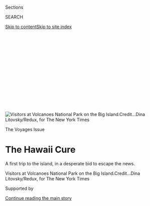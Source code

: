 <div id="app">

<div>

<div>

<div>

<div class="NYTAppHideMasthead css-ikk3s8 e1suatyy0">

<div class="section css-133zg39 e1suatyy2">

<div class="css-eph4ug er09x8g0">

<div class="css-6n7j50">

</div>

<span class="css-1dv1kvn">Sections</span>

<div class="css-10488qs">

<span class="css-1dv1kvn">SEARCH</span>

</div>

[Skip to content](#site-content)[Skip to site
index](#site-index)

</div>

<div class="css-10698na e1huz5gh0">

</div>

</div>

</div>

</div>

<div data-aria-hidden="false">

<div id="site-content" data-role="main">

<div>

<div class="css-1aor85t" style="opacity:0.000000001;z-index:-1;visibility:hidden">

<div class="css-1hqnpie">

<div class="css-epjblv">

<span class="css-z6pdnw">The Hawaii
Cure</span>

</div>

<div class="css-k008qs">

<div class="css-1iwv8en">

<span class="css-18z7m18"></span>

<div>

<div>

</div>

</div>

</div>

<span class="css-1n6z4y">https://nyti.ms/2nvgl3G</span>

<div class="css-1705lsu">

<div class="css-4xjgmj">

<div class="css-4skfbu" data-role="toolbar" data-aria-label="Social Media Share buttons, Save button, and Comments Panel with current comment count" data-testid="share-tools">

  - 
  - 
  - 
  - 
    
    <div class="css-6n7j50">
    
    </div>

  - 
  - 

</div>

</div>

</div>

</div>

</div>

</div>

<div class="css-11qgg8s">

</div>

<div id="fullBleedHeaderContent">

<div class="css-9fsmc8">

![<span class="css-i48y28 e13ogyst0" data-aria-hidden="true">Visitors at
Volcanoes National Park on the Big
Island.</span><span class="css-ach9cc e1z0qqy90" itemprop="copyrightHolder"><span class="css-1ly73wi e1tej78p0">Credit...</span><span><span>Dina
Litovsky/Redux, for The New York
Times</span></span></span>](https://static01.graylady3jvrrxbe.onion/images/2017/03/26/magazine/26hawaii1/26hawaii1-articleLarge-v2.jpg?quality=75&auto=webp&disable=upscale)

</div>

<div class="css-1aqq9tq">

The Voyages Issue

<div class="css-1vkm6nb ehdk2mb0">

# The Hawaii Cure

</div>

A first trip to the island, in a desperate bid to escape the news.

</div>

<div class="css-nwzfg5 e1gnum310">

<span class="css-1f9pvn2 magazine">Visitors at Volcanoes National Park
on the Big
Island.</span><span class="css-ach9cc e1z0qqy90" itemprop="copyrightHolder"><span class="css-1ly73wi e1tej78p0">Credit...</span><span><span>Dina
Litovsky/Redux, for The New York Times</span></span></span>

</div>

<div id="sponsor-wrapper" class="css-1hyfx7x">

<div id="sponsor-slug" class="css-19vbshk">

Supported by

</div>

[Continue reading the main
story](#after-sponsor)

<div id="sponsor" class="ad sponsor-wrapper" style="text-align:center;height:100%;display:block">

</div>

<div id="after-sponsor">

</div>

</div>

<div class="css-1fl1393 e1gnum311">

<div class="css-18e8msd">

<div class="css-vp77d3 epjyd6m0">

<div class="css-1baulvz">

By <span class="css-1baulvz last-byline" itemprop="name">Wells
Tower</span>

</div>

</div>

  - March 21,
    2017

  - 
    
    <div class="css-4xjgmj">
    
    <div class="css-d8bdto" data-role="toolbar" data-aria-label="Social Media Share buttons, Save button, and Comments Panel with current comment count" data-testid="share-tools">
    
      - 
      - 
      - 
      - 
        
        <div class="css-6n7j50">
        
        </div>
    
      - 
      - 
    
    </div>
    
    </div>

</div>

</div>

</div>

<div class="section meteredContent css-1r7ky0e" name="articleBody" itemprop="articleBody">

<div class="css-1fanzo5 StoryBodyCompanionColumn">

<div class="css-53u6y8">

<span class="css-ggqk20 ethc9we0">D</span>o not eat until you are full;
eat until you are tired,” calls Chief Sielu Avea, a Polynesian
entertainer who, according to his bio, is “internationally known as the
Coconut Man.” Making our way to the plastic table, paper plates wilting
in our hands, we are tired already.

Here at the Chief’s Luau, “Aloha” means last to the buffet. The feeders
in the “Royal” service tier ($159 per ticket) got first crack at the
chafing dishes. And then team “Paradise” ($119) went at the sheet cake
and roast pig. And if we stragglers in the Aloha group are not
enraptured with our feast of sweetly lacquered chicken chunks and puffy
dinner rolls, the fault is ours for booking steerage at $87 a head.

But you do not come to the Chief’s Luau for the food. You come because
you have traveled thousands of miles only to fetch up in Waikiki Beach,
a concentrated zone of souvenir dealers and luggage-dragging hordes that
feels like a cultural protectorate of the airport. Hankering after
something incontestably Hawaiian, you end up on a charter bus bound for
the Chief’s Luau at Sea Life Park 15 miles east on the Kalanianaole
Highway. Never mind that what is most purely Hawaiian about the luau is
its proficiency at extracting tourists’ dollars. The luau leaves no
doubt: You are in Hawaii now.

</div>

</div>

<div class="css-1fanzo5 StoryBodyCompanionColumn">

<div class="css-53u6y8">

Beyond the buffet, there are traditional activities. Under the
instruction of shirtless men in sarongs, you can fling a plastic spear
at grass. There is the weaving station, where the spectacle includes a
pregnant woman shoving her young daughter for trying to horn in on her
work at a frond headband. And there is a fire-starting clinic where we
rub sticks on logs in the hope of making flame. This proves no more
possible than it was in the forests of our childhoods, but we go on
rubbing in the faith that we are in a magical land where the laws of
physics bend toward human
satisfaction.

</div>

</div>

<div style="max-width:100%;margin:0 auto">

<div class="css-17dprlf" data-id="100000004999501" data-slug="26mag-voyages-nav" style="max-width:300px">

</div>

</div>

<div class="css-1fanzo5 StoryBodyCompanionColumn">

<div class="css-53u6y8">

And for many of us, it is a magical evening. The magic has to do with
the moon, the thud and rustle of the surf. The magic is working on Jed,
my 1½-year-old son. He is off to the side of the action, trying to
seduce a girl of 7 or so. She is engrossed with her tablet. A cultist of
the night sky, Jed touches her wrist, points overhead and says, “Stars.”
The girl’s eyes do not flicker from her screen.

My wife is similarly resistant to the enchantment. “This luau is making
me feel bad about myself, and it is making me feel bad about humanity,”
she says. We are now watching an entertainment where Hawaiian women in
grass skirts dance the hula, and Hawaiian men with painted faces do a
grunting spear-dance and stick their tongues out tikistyle. To my wife,
this smacks uncomfortably of minstrelsy, which, yes, it does. But at
least it is a two-way minstrelsy. The dancers pretend to be tiki
warriors, and when the chief, in parting, bids us officially welcome to
“the land of happy people,” we pretend to believe that such a place
exists.

**Can it be** true? The aloha spirit is real? Paradise on earth? An Eden
of happy Americans moated from our national ravages of malevolence,
contempt, uncertainty and fear?

Not until 2017 has Hawaii held for me even a vague temptation. The 50th
state has always seemed to me a meretricious luxury product whose
visitors bring happiness with them in the form of money. I am not
constitutionally geared for paradise. I am not one for cocktails
containing patio equipment, for lazing on talcum-soft sand, eyes gone to
pinwheels, grinning madly at the sun.

</div>

</div>

<div class="css-79elbk" data-testid="photoviewer-wrapper">

<div class="css-z3e15g" data-testid="photoviewer-wrapper-hidden">

</div>

<div class="css-1a48zt4 ehw59r15" data-testid="photoviewer-children">

![<span class="css-i48y28 e13ogyst0" data-aria-hidden="true">Poolside
escapism at the Sheraton
Waikiki.</span><span class="css-ach9cc e1z0qqy90" itemprop="copyrightHolder"><span class="css-1ly73wi e1tej78p0">Credit...</span><span>Dina
Litovsky/Redux, for The New York
Times</span></span>](https://static01.graylady3jvrrxbe.onion/images/2017/03/26/magazine/26hawaii2/26mag-26hawaii-t_CA4-articleLarge.jpg?quality=75&auto=webp&disable=upscale)

</div>

</div>

<div class="css-1fanzo5 StoryBodyCompanionColumn">

<div class="css-53u6y8">

Hawaii is notoriously nice, and unremitting niceness is what I do not
want out of a vacation. This is because I’m cheap. I want a maximum
memory harvest for my travel dollar, and a trip rarely sticks in my
long-term storage cache without the sharp edges of mishap and discomfort
to snag on. I do not, for example, remember nice meals I have eaten so
clearly as the wet duckling I disgorged on a street in the Philippines,
and the delight this brought the locals. I cannot recall the nice hotels
I’ve stayed in half so well as the New Zealand jungle cabin where I
inadvertently slept on the rotting carcass of a rat and woke up with a
heart murmur.

But in a political moment so well supplied with nastiness, I don’t need
to bunk with carrion. Give me a slack-keyed, macadamia-dusted holiday
where things are pretty and people are smiling, if only because it’s in
their job description. In a gesture of spiritual surrender, I have
booked a five-day stay in the Hawaiian Islands with no greater hope for
the voyage than that it may be merely nice.

Our itinerary is at risk of proving mindlessly splendid: Oahu for two
nights, before we board a prop jet for three nights on Hawaii Island to
the east. But a 19-month-old, as it turns out, is excellent insurance
against a frictionless travel experience. Our first morning on Oahu, Jed
does me the kindness of waking up at 4 a.m. He insists that we dress and
begin making the most of our day. I put on an algae-print shirt I have
lacked the courage to wear since I bought it years ago in Thailand.

We are staying in a room at the Waikiki Beach Hilton, which, with its
ocean views and high-pressure shower head, is dangerously close to nice.
But in the corridor I am pleased to meet a fat and saucy cockroach,
thoughtfully dispatched, perhaps, by a concierge who has gotten wind of
my preferences. In live-and-let-live aloha spirit, I do not molest the
animal. My wife, however, in consideration of the sleeping guests the
roach might visit, bruises the creature with a sack of dirty diapers
before it jogs off down the
hall.

</div>

</div>

<div class="css-79elbk" data-testid="photoviewer-wrapper">

<div class="css-z3e15g" data-testid="photoviewer-wrapper-hidden">

</div>

<div class="css-1a48zt4 ehw59r15" data-testid="photoviewer-children">

<div class="css-1xdhyk6 erfvjey0">

<span class="css-1ly73wi e1tej78p0">Image</span>

<div class="css-zjzyr8">

<div data-testid="lazyimage-container" style="height:257.77777777777777px">

</div>

</div>

</div>

<span class="css-i48y28 e13ogyst0" data-aria-hidden="true">Sea-life
encounter at Carlsmith National Beach Park,
Hawaii.</span><span class="css-ach9cc e1z0qqy90" itemprop="copyrightHolder"><span class="css-1ly73wi e1tej78p0">Credit...</span><span>Dina
Litovsky/Redux, for The New York Times</span></span>

</div>

</div>

<div class="css-1fanzo5 StoryBodyCompanionColumn">

<div class="css-53u6y8">

In the lobby, we lay down $12 for two coffees and one banana and browse
the morning paper, which proves a clemency from anticipated horrors. The
front page of The Honolulu Star-Advertiser bears not a single
presidential headline. “Legislature Considers Funding to Combat Rat
Lungworm Disease” is the story of the day.

</div>

</div>

<div class="css-1fanzo5 StoryBodyCompanionColumn">

<div class="css-53u6y8">

Dawn finds us waterfront on Oahu’s North Shore, downrange of the Banzai
Pipeline. The sand has a forthright cornmeal consistency. The water is
the blue of telegraph insulators. The waves transmit a disaster-movie
feeling with every crash, even after you have watched a thousand of them
land. The young and barely clad are out in force, demonstrating
physiques that can come only from long and rigorous hours of ignoring
national politics. Just up the shore, two young women are seriously
engaged in the business of aiming a big professional camera at the
tanned, professional butt of a third young woman who, I’m guessing, is a
big deal in a modeling niche I didn’t know existed. One thing is sure:
No way will I be bathing here.

My son gives not a damn. He uncloaks fully his cloudlike body and hits
the sand like an oyster in a breading dredge. The day is perfect room
temp with a breeze. In the distant shallows, surfers shoot the tube or
gleam the curl or whatever that amazing thing is called. My wife and I
breakfast on fresh coconut — neither sweet nor flavorful but fun to
gnaw, for the feeling that you’ve acquired termite superpowers. Jed
squats and tumbles and packs his nethers with 20-grit. “Whoa\! Whoa\!
Whoa\!” is his ecstatic report on the sensation. I am right there with
him. It would be overselling things to claim that I’ve achieved
rapturous mind erasure my first morning in Hawaii, but this is, well,
rather nice.

For lunch we motor clockwise down the coast to the Kahuku Superette. The
Superette is a homely liquor shop/convenience store that from the
outside is easily pictured in a newscast with police lights flashing on
it. Inside, they dish out poké of world renown. Poké is sashimi salad
doused in soy and sesame and other things. We get a tub of traditional
shoyu poké and a tub of limu poké with crunchy bits of seaweed. The
place to gobble the Superette’s poké is in your hot rental car in the
muddy parking lot. Gemlike blocks of tuna nearing a full cubic inch are
bright and salty as the
sea.

</div>

</div>

<div class="css-11hetc6 sizeMedium">

<div class="css-c955wn" data-role="region" data-aria-label="Slideshow of Aloha Time">

<div class="css-1r9a6mz">

<div class="css-4szlfd">

<div class="css-1dv1kvn">

Slide 1 of 4
<span id="SW1hZ2U6bnl0Oi8vaW1hZ2UvMmMxNzM4NDAtYWQ1MS01Y2NiLTliYWItMzRhNjg5NDY1ZjEx-0"></span>

</div>

<span class="css-g89h0y" data-aria-hidden="true"><span class="css-1gurbbl" data-amp-bind-class="[&#39;css-1gurbbl&#39;, &#39;css-1gurbbl&#39;][+undefined % 2]" data-amp-bind-text="+undefined + 1" data-testid="slideshow-inline--counter-cur">1</span><span>/</span><span data-testid="slideshow-inline--counter-total">4</span></span>

</div>

<div class="css-10gezm4">

</div>

<div class="css-r6z5ec" style="position:relative">

<div class="css-tv2csj">

<div class="css-14e0s5u">

<div class="css-10gyqb e1wuipb50">

</div>

<div class="css-1ms7lv3 e1wuipb50">

</div>

<div class="css-1ms7lv3 e1wuipb50">

</div>

<div class="css-1ms7lv3 e1wuipb50">

</div>

</div>

<div class="css-500tfg">

</div>

</div>

<div class="css-1m2gac3">

<span class="css-1ouoz9 e13ogyst0"></span>

Ahanalui Pool “hot springs,” Big
Island

<span class="css-ach9cc e1z0qqy90" itemprop="copyrightHolder"><span class="css-1ly73wi e1tej78p0">Credit...</span><span>Dina
Litovsky/Redux, for The New York Times</span></span>

</div>

</div>

</div>

  - ![<span class="css-1ouoz9 e13ogyst0"></span> ¶ Ahanalui Pool “hot
    springs,” Big Island ¶
    <span class="css-ach9cc e1z0qqy90" itemprop="copyrightHolder"><span class="css-1ly73wi e1tej78p0">Credit...</span><span>Dina
    Litovsky/Redux, for The New York
    Times</span></span>](https://static01.graylady3jvrrxbe.onion/images/2017/03/26/magazine/26hawaii-voyages-slide-4DK8/26hawaii-vayages-slide-4DK8-superJumbo.jpg)

  - ![<span class="css-1ouoz9 e13ogyst0"></span> ¶ Chief’s Luau,
    Honolulu. ¶
    <span class="css-ach9cc e1z0qqy90" itemprop="copyrightHolder"><span class="css-1ly73wi e1tej78p0">Credit...</span><span>Dina
    Litovsky/Redux, for The New York
    Times</span></span>](https://static01.graylady3jvrrxbe.onion/images/2017/03/26/magazine/26hawaii-voyages-slide-H0LS/26hawaii-vayages-slide-H0LS-superJumbo.jpg)

  - ![<span class="css-1ouoz9 e13ogyst0"></span> ¶ Volcanoes National
    Park, Big Island ¶
    <span class="css-ach9cc e1z0qqy90" itemprop="copyrightHolder"><span class="css-1ly73wi e1tej78p0">Credit...</span><span>Dina
    Litovsky/Redux, for The New York
    Times</span></span>](https://static01.graylady3jvrrxbe.onion/images/2017/03/26/magazine/26hawaii-voyages-slide-11HF/26hawaii-voyages-slide-11HF-superJumbo.jpg)

  - ![<span class="css-1ouoz9 e13ogyst0"></span> ¶ Volcanoes National
    Park, Big Island ¶
    <span class="css-ach9cc e1z0qqy90" itemprop="copyrightHolder"><span class="css-1ly73wi e1tej78p0">Credit...</span><span>Dina
    Litovsky/Redux, for The New York
    Times</span></span>](https://static01.graylady3jvrrxbe.onion/images/2017/03/26/magazine/26hawaii-voyages-slide-7D85/26hawaii-vayages-slide-7D85-superJumbo.jpg)

</div>

</div>

<div class="css-12442hm">

</div>

<div class="css-1fanzo5 StoryBodyCompanionColumn">

<div class="css-53u6y8">

Back in Honolulu, the Pearl Harbor Visitors Center is out of tickets to
the U.S.S. Arizona Memorial site, so we resolve to take in our ration of
history with a trudge around the Makiki neighborhood, where Barack Obama
grew up. It is an area of cinder-block buildings and auto-parts shops
well off the luau trail. On the sidewalks, hard-luck people push baby
strollers full of cans and bottles because the redemption center forbids
the use of grocery carts. Parking is free on the street, one of Makiki’s
practical concessions to the paradise theme. No plaque marks the Punahou
Circle Apartments, where Obama lived during his middle- and high-school
years, and where, just before the 2008 election, he returned to visit
his maternal grandmother as she was dying. It is as regular an apartment
building as you could find anywhere in America, a putty-colored tower
whose minute balconies hold garbage bags, golf clubs, a vacuum cleaner
and one (small-size) American flag.

Nearby on King Street, we nip into the Baskin- Robbins where I heard
Obama worked in high school. It is the sort of cramped little parlor
that, if you had a job there, would make you sink into despair or go on
to be president. I ask the young woman on scooping duty if it’s true
that Obama used to dip cones at this very counter, and she says, “Yeah.”
No plaque in there either, just a newspaper clipping taped to the sneeze
guard next to the smoothie machine.

**“ENTER AT YOUR** OWN RISK.” “FISH AND EELS MAY BECOME AGGRESSIVE.”
“DANGEROUS SHOREBREAK.” “DO NOT ENTER IF YOU HAVE OPEN WOUNDS DUE TO
RISK OF BACTERIAL INFECTION.” So runs some but not all of the cautionary
signage at the Ahalanui Warm Pond. My kind of place\!

</div>

</div>

<div class="css-1fanzo5 StoryBodyCompanionColumn">

<div class="css-53u6y8">

We have fled the Banzai Pipeline and the crowds of Waikiki to spend four
aimless days poking around Hawaii Island, a.k.a. the Big Island, the
easternmost landmass in the archipelago. The Big Island, which is larger
than all the other Hawaiian Islands combined, is big because the
volcanoes here (the only active ones in the state) keep making more
island every
day.

</div>

</div>

<div class="css-79elbk" data-testid="photoviewer-wrapper">

<div class="css-z3e15g" data-testid="photoviewer-wrapper-hidden">

</div>

<div class="css-1a48zt4 ehw59r15" data-testid="photoviewer-children">

<div class="css-1xdhyk6 erfvjey0">

<span class="css-1ly73wi e1tej78p0">Image</span>

<div class="css-zjzyr8">

<div data-testid="lazyimage-container" style="height:256.42105263157896px">

</div>

</div>

</div>

<span class="css-i48y28 e13ogyst0" data-aria-hidden="true">Relaxing in
Waikiki at the
beach.</span><span class="css-ach9cc e1z0qqy90" itemprop="copyrightHolder"><span class="css-1ly73wi e1tej78p0">Credit...</span><span>Dina
Litovsky/Redux, for The New York Times</span></span>

</div>

</div>

<div class="css-1fanzo5 StoryBodyCompanionColumn">

<div class="css-53u6y8">

The volcanoes also supply natural hot tubs like the Ahalanui Pond. The
only trouble is that renegade bacteria like a nice warm soak as much as
we do. If you don’t want to go home majorly colonized, the internet
advises that you hit the pond early in the day, when the night seas have
rinsed the pool and the day’s throng of bathers have not yet added their
personal contributions to the stew.

We arrive at the pond just after 9 a.m. It is a partly man-made,
not-quite Olympic-size lagoon walled with volcanic rock over which the
Pacific spills. Three other folks are breast stroking the green
shallows, none of them microbially “hot” in appearance. In we go.

Through heat-jellied water, my diver’s mask reveals an aquarium of
striped fish and fish with long Hitchcockian faces and tiny minnows
hungrily scrumming at a scratch on my boy’s knee. Now my son is
shrieking. I surface. Not shrieking but crowing. Jed, a connoisseur of
bath water, is sampling the pond by the bulging cheekful and finding it
superb.

As usual, Jed’s judgment is on point. This pond is excellent, maybe the
closest I have ever found to my mind’s ideal of the great American
swimming hole. It is a wallopingly beautiful place where admission is
free. No “Royal”-access luxury cabanas, roving pedicurists or sling
chairs for rent. It is not up a mountain or deep in a jungle but near
enough to a parking lot that the infirm can enjoy it,
too.

</div>

</div>

<div class="css-79elbk" data-testid="photoviewer-wrapper">

<div class="css-z3e15g" data-testid="photoviewer-wrapper-hidden">

</div>

<div class="css-1a48zt4 ehw59r15" data-testid="photoviewer-children">

<div class="css-1xdhyk6 erfvjey0">

<span class="css-1ly73wi e1tej78p0">Image</span>

<div class="css-zjzyr8">

<div data-testid="lazyimage-container" style="height:256.4888888888889px">

</div>

</div>

</div>

<span class="css-i48y28 e13ogyst0" data-aria-hidden="true">On Kalakaua
Avenue.</span><span class="css-ach9cc e1z0qqy90" itemprop="copyrightHolder"><span class="css-1ly73wi e1tej78p0">Credit...</span><span>Dina
Litovsky/Redux, for The New York Times</span></span>

</div>

</div>

<div class="css-1fanzo5 StoryBodyCompanionColumn">

<div class="css-53u6y8">

By 10 a.m., a little bit of everybody is shouldering in for a wash.
There are local families with babies and senior citizens with foam
flotation noodles and tourists with sun-scalded calves the color of
Spam. Through modern advances in waterproofing, four young women have
brought their telephones with them into the pool, fending off a
potentially cloying surplus of timeless splendor. The bacteria deserve
credit, too, for their silent encouragement against loitering. After an
hour’s swim, still free of visible rashes, we make for dry land.

Out in the poolside park, Saturday things are happening. A mom wonders
when the Alcoholics Anonymous meeting will clear out from the picnic
shanty and make way for her 2-year-old’s birthday party. A guy is
washing his dog in the foot bath, near a sign that says “no animals
allowed.” Over in the parking lot, we are glad to find a man dealing
coconuts from his beat-up S.U.V. Shirtless, veiny and tan beneath a
blown-out wicker hat, he puts the nuts down on his tailgate and machetes
them with great flair. This coconut man (the second in our mounting
tally) seems a little offended when we ask what his coconuts cost. “I
prefer donations,” he says. “I don’t think of myself as a business. I’m
just out here trying to feed the people.” My wife worms it out of him
that, really, he wants $5 per nut. I hand him a 20 for two. Clutching my
money, he goes into a thing about how the green of the coconut is the
same green as the dollar. Then he tells me how coconut water is
chemically identical to human plasma and how World War II field
hospitals would transfuse soldiers with coconuts when they ran out of
blood. I have heard this fable before and know it to be hogwash, but I
say, “Oh, wow,” and await my $10 change that does not appear to be
forthcoming. After a weirdly long interval of communing with my bill,
Coconut Man No.2 looks up at me and says in a put-out sort of way, “Oh,
did you want some change?” I allow that I do, and he produces it.

I go away full of gratitude for this fellow, not only because his
coconuts are very fine, but for nipping a budding and inconvenient fancy
that I might like to live here on the Big Island. His brand of coconut
palaver is, I suspect, common in these parts. Encountering it on any
sort of regular basis, straight-world mainlander that I am, would drive
me out of my mind.

Flouncing on Oahu’s beaches has given our boy a taste for sand, so we
pile into the car in search of some. Motoring out, I feel my fondness
for the Big Island deepening. Cataracts of blossoming vine pour from the
roadside jungle. Tire-flattened mongooses make regular appearances on
the double yellow line. Even the roadkill here astounds\! Real estate in
these parts would probably cost you a thumb, yet the houses are unfussy
hip-roofed bungalows built in a kind of army-base vernacular. While some
citizens keep spectacular gardens, this is also a place where if you
want to leave some old mattresses or an engine hoist in your yard, you
just go ahead and do
it.

</div>

</div>

<div class="css-79elbk" data-testid="photoviewer-wrapper">

<div class="css-z3e15g" data-testid="photoviewer-wrapper-hidden">

</div>

<div class="css-1a48zt4 ehw59r15" data-testid="photoviewer-children">

<div class="css-1xdhyk6 erfvjey0">

<span class="css-1ly73wi e1tej78p0">Image</span>

<div class="css-zjzyr8">

<div data-testid="lazyimage-container" style="height:257.1333333333334px">

</div>

</div>

</div>

<span class="css-i48y28 e13ogyst0" data-aria-hidden="true">The Chief’s
Luau.</span><span class="css-ach9cc e1z0qqy90" itemprop="copyrightHolder"><span class="css-1ly73wi e1tej78p0">Credit...</span><span>Dina
Litovsky/Redux, for The New York Times</span></span>

</div>

</div>

<div class="css-1fanzo5 StoryBodyCompanionColumn">

<div class="css-53u6y8">

The internet directs us to Carlsmith Park, just east of Hilo. We are
dubious. The approach runs through a district of petrochemical tanks,
tire dealerships and self-storage facilities. Then, in the middle of all
that, hard by the highway, is a waterfront park. It has a couple of nice
microbeaches for sand freaks like Jed and undulant, green-turf realms
for pro-league picnicking. Another dumbfounding spot. A coastal shire
plunked down in outer Cleveland. And again: It’s free\!

A stealthy concentration of snorkels prowls the limpid bay. Something
must be going on down there. I don my rig. Not only are there
eye-popping rainbow sherbet fish in this water, but a gang of Hawaiian
green sea turtles are nodding around in the tide. I mean, whoa. There
goes one about eight feet away. I badly want to crowd it, but
turtle-crowding is forbidden by signs on the bank. So I just sort of
mooch about nearby, in a playing-it-cool-around-a-celebrity sort of way.
In what appears to be the general mode of Hawaiian magnificence, the
turtle’s grandeur is even grander for its casualness. Majestic is not
the word for this unseaworthy looking creature, which resembles an
antique truck hubcap that rolled in off the overpass.

</div>

</div>

<div class="css-1fanzo5 StoryBodyCompanionColumn">

<div class="css-53u6y8">

The turtles don’t make a big deal of themselves, and topside, no one is
making a big deal of them either. Two teenagers are fretting out whether
tall guys are preferable to “built” guys. Somebody is cooking hot dogs.
A couple of older kids are letting my son hog their football, an
appreciated decency after Jed’s frosty luau crush. It bears mentioning
how unaffectedly nice people are on this island — from incidental
children, to park rangers, to our Airbnb host who for two days lets me
brazenly refer to him as Steve, only to let slip, in parting, that his
actual name is Sean.

The niceness and the beauty have the standard effect. Though the odds of
our returning here are minimal, my wife and I keep getting into grown-up
fantasy conversations about the quality of the local schools and whether
maintaining a big greenhouse could get us a farm-tax
subsidy.

</div>

</div>

<div class="css-79elbk" data-testid="photoviewer-wrapper">

<div class="css-z3e15g" data-testid="photoviewer-wrapper-hidden">

</div>

<div class="css-1a48zt4 ehw59r15" data-testid="photoviewer-children">

<div class="css-1xdhyk6 erfvjey0">

<span class="css-1ly73wi e1tej78p0">Image</span>

<div class="css-zjzyr8">

<div data-testid="lazyimage-container" style="height:257.1333333333334px">

</div>

</div>

</div>

<span class="css-i48y28 e13ogyst0" data-aria-hidden="true">Tourists on
Waikiki
Beach.</span><span class="css-ach9cc e1z0qqy90" itemprop="copyrightHolder"><span class="css-1ly73wi e1tej78p0">Credit...</span><span>Dina
Litovsky/Redux, for The New York Times</span></span>

</div>

</div>

<div class="css-1fanzo5 StoryBodyCompanionColumn">

<div class="css-53u6y8">

One gripe about the Big Island: There is reliable 3G coverage, bearing
news of an America we’re not eager to get back to. A bigot shot an
Indian man in Kansas. The White House is extending its powers into the
nation’s bathrooms. Lawmakers in our home state, North Carolina, want to
overturn a constitutional ban on secession.

Put that phone away.

**Our last full** day in Hawaii we have reserved for Kilauea, the
youngest and most effusive volcano on the island. In Hawaiian, “Kilauea”
translates to “spewing” or “much spreading.” Since 1983, it has been
continuously spewing to the delectation of tourists and geologists. The
spew is distantly glimpsable at the volcano’s caldera in Hawai’i
Volcanoes National Park. But who wants to glimpse lava from afar when
you can get close enough to jab it with a stick?

Getting to the lava spot is slightly tricky. The terrain is too unstable
to support a parking lot, so you have to walk or rent a bike and pedal
in. My wife and I agree that toddlers pair badly with molten earth, so
she dumps me at the trailhead where we’ll reconnoiter later. It is a
four-and-a-half-mile pedal through a field of fissured lava that looks
like a giant brownie.

The road ends at a cordon where lava pilgrims, scores of them, make
their way down toward the viewing place. The lava lies in knuckles,
folds and challah braids. It creaks hollowly underfoot like frozen
snow.

</div>

</div>

<div class="css-79elbk" data-testid="photoviewer-wrapper">

<div class="css-z3e15g" data-testid="photoviewer-wrapper-hidden">

</div>

<div class="css-1a48zt4 ehw59r15" data-testid="photoviewer-children">

<div class="css-1xdhyk6 erfvjey0">

<span class="css-1ly73wi e1tej78p0">Image</span>

<div class="css-zjzyr8">

<div data-testid="lazyimage-container" style="height:257.1333333333334px">

</div>

</div>

</div>

<span class="css-i48y28 e13ogyst0" data-aria-hidden="true">Lava flow
pyrotechnics at Volcanoes National Park on the Big
Island.</span><span class="css-ach9cc e1z0qqy90" itemprop="copyrightHolder"><span class="css-1ly73wi e1tej78p0">Credit...</span><span>Dina
Litovsky/Redux, for The New York Times</span></span>

</div>

</div>

<div class="css-1fanzo5 StoryBodyCompanionColumn">

<div class="css-53u6y8">

And there, not too far but not too close, is the lava pouring into the
sea. It is a flaming cliff, exploding every couple of seconds in a
grayscale fireworks of liquid rock meeting water. In a concession to our
unsubtle political age, the cliff is doing a good impression of Abraham
Lincoln in profile with a vicious orange fulmination exploding from his
head.

Night starts coming on. I should be getting back, but inland, up the
grade, there are the city lights of lava much-spreading from the
volcano’s flank.

Now this is really something. This lava, you can walk right up to it,
get close enough to sweat. It lies in glowing, buxom lobes, ticking
glassily as it cools. Tomorrow, we head home. There will be CNN in the
airport. But right now, all I can think is, Man, would I like to poke
that lava with a stick. “Boy, I wish I had a stick to poke that lava
with,” a nearby tourist says at the very instant I am thinking this.
Here, perhaps, lies some hope for our divided nation. We would all like
to poke lava with a stick.

Rain starts falling, an irrelevance in the lava’s heat-field. No one
moves. The glow is transfixing, a campfire mesmerism of geologic scale.
“We are very fortunate,” a woman beside me murmurs. Everybody stands
beautifully quiet, watching newborn wads of America bulge and slip
toward the sea. Lava at this range is powerful stuff. You can’t get near
it and not become a stoned teenager. *Whoa — consciousness, language,
satellites, ginger snaps — all made possible by this sloppy, tectonic
incontinence*. I have an idiot hunch that this will somehow turn into a
thought worth having if only I can sit out here another hour or two and
see how fine the lava looks in the full black of night. I call my wife
to say that it is frankly too miraculous out here for me to be leaving
anytime soon.

She is parked at the trailhead. She is hungry. A Kilauea situation has
happened in Jed’s Pampers, and they’re trapped in the car by the rain.
She has many valid opinions about spending even one more minute like
that. The lava is getting nicer by the instant. I could probably
embezzle another moment or two of watching it ripen, but I put my back
to the miraculous and get on with life.

</div>

</div>

</div>

<div>

</div>

<div>

</div>

<div>

</div>

<div>

<div id="bottom-wrapper" class="css-1ede5it">

<div id="bottom-slug" class="css-l9onyx">

Advertisement

</div>

[Continue reading the main
story](#after-bottom)

<div id="bottom" class="ad bottom-wrapper" style="text-align:center;height:100%;display:block;min-height:90px">

</div>

<div id="after-bottom">

</div>

</div>

</div>

</div>

</div>

## Site Index

<div>

</div>

## Site Information Navigation

  - [© <span>2020</span> <span>The New York Times
    Company</span>](https://help.nytimes3xbfgragh.onion/hc/en-us/articles/115014792127-Copyright-notice)

<!-- end list -->

  - [NYTCo](https://www.nytco.com/)
  - [Contact
    Us](https://help.nytimes3xbfgragh.onion/hc/en-us/articles/115015385887-Contact-Us)
  - [Work with us](https://www.nytco.com/careers/)
  - [Advertise](https://nytmediakit.com/)
  - [T Brand Studio](http://www.tbrandstudio.com/)
  - [Your Ad
    Choices](https://www.nytimes3xbfgragh.onion/privacy/cookie-policy#how-do-i-manage-trackers)
  - [Privacy](https://www.nytimes3xbfgragh.onion/privacy)
  - [Terms of
    Service](https://help.nytimes3xbfgragh.onion/hc/en-us/articles/115014893428-Terms-of-service)
  - [Terms of
    Sale](https://help.nytimes3xbfgragh.onion/hc/en-us/articles/115014893968-Terms-of-sale)
  - [Site
    Map](https://spiderbites.nytimes3xbfgragh.onion)
  - [Help](https://help.nytimes3xbfgragh.onion/hc/en-us)
  - [Subscriptions](https://www.nytimes3xbfgragh.onion/subscription?campaignId=37WXW)

</div>

</div>

</div>

</div>
